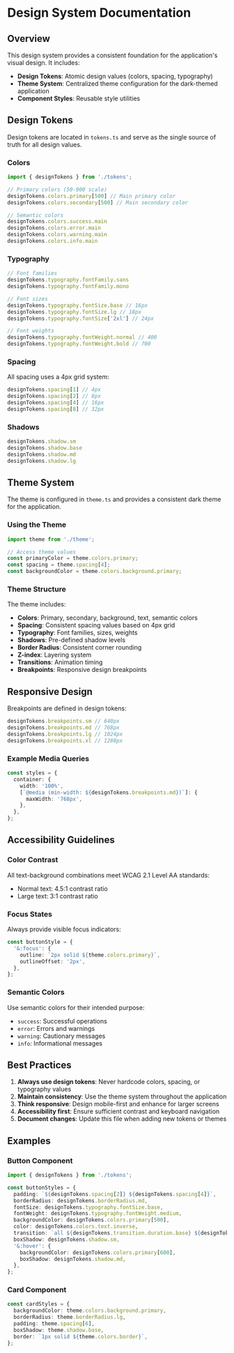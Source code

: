 # Design System Documentation

## Overview

This design system provides a consistent foundation for the application's visual design. It includes:

- **Design Tokens**: Atomic design values (colors, spacing, typography)
- **Theme System**: Centralized theme configuration for the dark-themed application
- **Component Styles**: Reusable style utilities

## Design Tokens

Design tokens are located in `tokens.ts` and serve as the single source of truth for all design values.

### Colors

```typescript
import { designTokens } from './tokens';

// Primary colors (50-900 scale)
designTokens.colors.primary[500] // Main primary color
designTokens.colors.secondary[500] // Main secondary color

// Semantic colors
designTokens.colors.success.main
designTokens.colors.error.main
designTokens.colors.warning.main
designTokens.colors.info.main
```

### Typography

```typescript
// Font families
designTokens.typography.fontFamily.sans
designTokens.typography.fontFamily.mono

// Font sizes
designTokens.typography.fontSize.base // 16px
designTokens.typography.fontSize.lg // 18px
designTokens.typography.fontSize['2xl'] // 24px

// Font weights
designTokens.typography.fontWeight.normal // 400
designTokens.typography.fontWeight.bold // 700
```

### Spacing

All spacing uses a 4px grid system:

```typescript
designTokens.spacing[1] // 4px
designTokens.spacing[2] // 8px
designTokens.spacing[4] // 16px
designTokens.spacing[8] // 32px
```

### Shadows

```typescript
designTokens.shadow.sm
designTokens.shadow.base
designTokens.shadow.md
designTokens.shadow.lg
```

## Theme System

The theme is configured in `theme.ts` and provides a consistent dark theme for the application.

### Using the Theme

```typescript
import theme from './theme';

// Access theme values
const primaryColor = theme.colors.primary;
const spacing = theme.spacing[4];
const backgroundColor = theme.colors.background.primary;
```

### Theme Structure

The theme includes:
- **Colors**: Primary, secondary, background, text, semantic colors
- **Spacing**: Consistent spacing values based on 4px grid
- **Typography**: Font families, sizes, weights
- **Shadows**: Pre-defined shadow levels
- **Border Radius**: Consistent corner rounding
- **Z-index**: Layering system
- **Transitions**: Animation timing
- **Breakpoints**: Responsive design breakpoints

## Responsive Design

Breakpoints are defined in design tokens:

```typescript
designTokens.breakpoints.sm // 640px
designTokens.breakpoints.md // 768px
designTokens.breakpoints.lg // 1024px
designTokens.breakpoints.xl // 1280px
```

### Example Media Queries

```typescript
const styles = {
  container: {
    width: '100%',
    [`@media (min-width: ${designTokens.breakpoints.md})`]: {
      maxWidth: '768px',
    },
  },
};
```

## Accessibility Guidelines

### Color Contrast

All text-background combinations meet WCAG 2.1 Level AA standards:
- Normal text: 4.5:1 contrast ratio
- Large text: 3:1 contrast ratio

### Focus States

Always provide visible focus indicators:

```typescript
const buttonStyle = {
  '&:focus': {
    outline: `2px solid ${theme.colors.primary}`,
    outlineOffset: '2px',
  },
};
```

### Semantic Colors

Use semantic colors for their intended purpose:
- `success`: Successful operations
- `error`: Errors and warnings
- `warning`: Cautionary messages
- `info`: Informational messages

## Best Practices

1. **Always use design tokens**: Never hardcode colors, spacing, or typography values
2. **Maintain consistency**: Use the theme system throughout the application
3. **Think responsive**: Design mobile-first and enhance for larger screens
4. **Accessibility first**: Ensure sufficient contrast and keyboard navigation
5. **Document changes**: Update this file when adding new tokens or themes

## Examples

### Button Component

```typescript
import { designTokens } from './tokens';

const buttonStyles = {
  padding: `${designTokens.spacing[2]} ${designTokens.spacing[4]}`,
  borderRadius: designTokens.borderRadius.md,
  fontSize: designTokens.typography.fontSize.base,
  fontWeight: designTokens.typography.fontWeight.medium,
  backgroundColor: designTokens.colors.primary[500],
  color: designTokens.colors.text.inverse,
  transition: `all ${designTokens.transition.duration.base} ${designTokens.transition.timing.easeInOut}`,
  boxShadow: designTokens.shadow.sm,
  '&:hover': {
    backgroundColor: designTokens.colors.primary[600],
    boxShadow: designTokens.shadow.md,
  },
};
```

### Card Component

```typescript
const cardStyles = {
  backgroundColor: theme.colors.background.primary,
  borderRadius: theme.borderRadius.lg,
  padding: theme.spacing[6],
  boxShadow: theme.shadow.base,
  border: `1px solid ${theme.colors.border}`,
};
```
